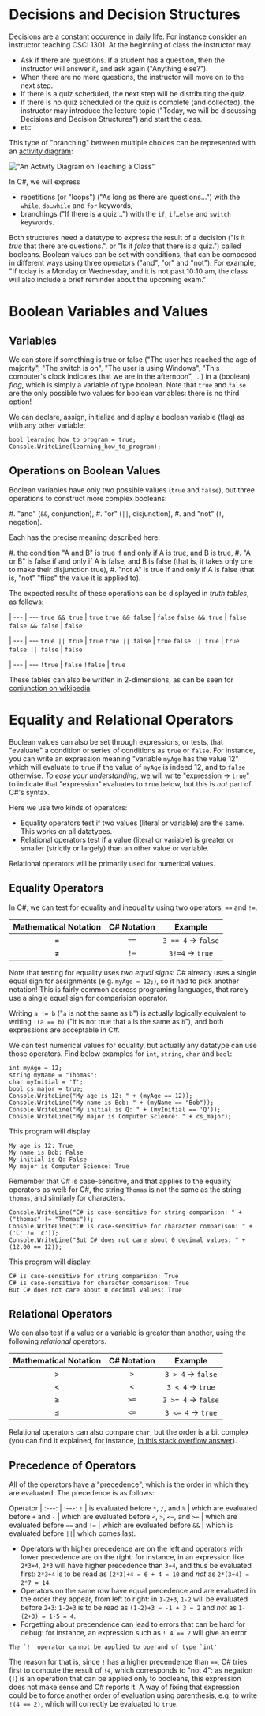 # Decisions and Decision Structures

Decisions are a constant occurence in daily life.
For instance consider an instructor teaching CSCI 1301.
At the beginning of class the instructor may

- Ask if there are questions. If a student has a question, then the instructor will answer it, and ask again ("Anything else?").
- When there are no more questions, the instructor will move on to the next step.
- If there is a quiz scheduled, the next step will be distributing the quiz.
- If there is no quiz scheduled or the quiz is complete (and collected), the instructor may introduce the lecture topic ("Today, we will be discussing Decisions and Decision Structures") and start the class.
- etc.

This type of "branching" between multiple choices can be represented with an [activity diagram](https://en.wikipedia.org/wiki/Activity_diagram):

!["An Activity Diagram on Teaching a Class"](img/teaching)

In C#, we will express

- repetitions (or "loops") ("As long as there are questions…") with the `while`, `do…while` and `for` keywords, 
- branchings ("If there is a quiz…") with the `if`, `if…else` and `switch` keywords.

Both structures need a datatype to express the result of a decision ("Is it _true_ that there are questions.", or "Is it _false_ that there is a quiz.") called booleans.
Boolean values can be set with conditions, that can be composed in different ways using three operators ("and", "or" and "not").  For example, "If today is a Monday or Wednesday, and it is not past 10:10 am, the class will also include a brief reminder about the upcoming exam."


# Boolean Variables and Values

## Variables

We can store if something is true or false ("The user has reached the age of majority", "The switch is on", "The user is using Windows", "This computer's clock indicates that we are in the afternoon", …) in a (boolean) *flag*, which is simply a variable of type boolean.
Note that `true` and `false` are the only possible two values for boolean variables: there is no third option!

We can declare, assign, initialize and display a boolean variable (flag) as with any other variable:

```
bool learning_how_to_program = true;
Console.WriteLine(learning_how_to_program);
```
## Operations on Boolean Values

Boolean variables have only two possible values (`true` and `false`), but three operations to construct more complex booleans:

#. "and" (`&&`, conjunction),
#. "or" (`||`, disjunction),
#. and "not" (`!`, negation).

Each has the precise meaning described here: 

#. the condition "A and B" is true if and only if A is true, and B is true,
#. "A or B" is false if and only if A is false, and B is false (that is, it takes only one to make their disjunction true),
#. "not A" is true if and only if A is false (that is, "not" "flips" the value it is applied to).

The expected results of these operations can be displayed in _truth tables_, as follows:

|
--- | ---
`true && true` | `true`
`true && false` | `false`
`false && true` | `false`
`false && false` | `false`

|
--- | ---
`true || true` | `true`
`true || false` | `true`
`false || true` | `true`
`false || false` | `false`

|
--- | ---
`!true` | `false`
`!false` | `true`

These tables can also be written in 2-dimensions, as can be seen for [conjunction on wikipedia](https://en.wikipedia.org/wiki/Truth_table#Logical_conjunction_(AND)).

# Equality and Relational Operators

Boolean values can also be set through expressions, or tests, that "evaluate" a condition or series of conditions as `true` or `false`.
For instance, you can write an expression meaning "variable `myAge` has the value 12" which will evaluate to `true` if the value of `myAge` is indeed 12, and to `false` otherwise.
_To ease your understanding_, we will write "expression $\to$ `true`" to indicate that "expression" evaluates to `true` below, but this is _not_ part of C#'s syntax.

Here we use two kinds of operators:
- Equality operators test if two values (literal or variable) are the same. This works on all datatypes.
- Relational operators test if a value (literal or variable) is greater or smaller (strictly or largely) than an other value or variable.

Relational operators will be primarily used for numerical values.

## Equality Operators

In C#, we can test for equality and inequality using two operators, `==` and `!=`.

Mathematical Notation | C# Notation | Example 
:---: | :---: | :---: 
$=$ | `==` | `3 == 4` $\to$ `false`
$\neq$  | `!=` | `3!=4` $\to$ `true`

Note that testing for equality uses _two equal signs_: C# already uses a single equal sign for assignments (e.g. `myAge = 12;`), so it had to pick another notation!
This is fairly common accross programing languages, that rarely use a single equal sign for comparision operator.

Writing `a != b` ("`a` is not the same as `b`") is actually logically equivalent to writing `!(a == b)` ("it is not true that `a` is the same as `b`"), and both expressions are acceptable in C#.

We can test numerical values for equality, but actually any datatype can use those operators.
Find below examples for `int`, `string`, `char` and `bool`:

```
int myAge = 12;
string myName = "Thomas";
char myInitial = 'T';
bool cs_major = true;
Console.WriteLine("My age is 12: " + (myAge == 12));
Console.WriteLine("My name is Bob: " + (myName == "Bob"));
Console.WriteLine("My initial is Q: " + (myInitial == 'Q'));
Console.WriteLine("My major is Computer Science: " + cs_major);
```

This program will display

```text
My age is 12: True
My name is Bob: False
My initial is Q: False
My major is Computer Science: True
```

Remember that C# is case-sensitive, and that applies to the equality operators as well: for C#, the string `Thomas` is not the same as the string `thomas`, and similarly for characters.

```
Console.WriteLine("C# is case-sensitive for string comparison: " + ("thomas" != "Thomas"));
Console.WriteLine("C# is case-sensitive for character comparison: " + ('C' != 'c'));
Console.WriteLine("But C# does not care about 0 decimal values: " + (12.00 == 12));
```

This program will display:

```text
C# is case-sensitive for string comparison: True
C# is case-sensitive for character comparison: True
But C# does not care about 0 decimal values: True
```

## Relational Operators

We can also test if a value or a variable is greater than another, using the following _relational_ operators.

Mathematical Notation | C# Notation | Example 
:---: | :---: | :---: 
$>$ |  `>` | `3 > 4` $\to$ `false`
$<$ | `<` | `3 < 4` $\to$ `true`
$\geqslant$| `>=` | `3 >= 4` $\to$ `false`
$\leqslant$ | `<=` | `3 <= 4` $\to$ `true`

Relational operators can also compare `char`, but the order is a bit complex (you can find it explained, for instance, [in this stack overflow answer](https://stackoverflow.com/a/14967721/)).

## Precedence of Operators

All of the operators have a "precedence", which is the order in which they are evaluated.
The precedence is as follows:

Operator | 
:---: | :---: 
`!` | is evaluated before
`*`, `/`, and `%` | which are evaluated before
`+` and `-` | which are evaluated before
`<`, `>`, `<=`, and `>=` | which are evaluated before
`==` and `!=` | which are evaluated before
`&&` | which is evaluated before
`||`| which comes last.


- Operators with higher precedence are on the left and operators with lower precedence are on the right: for instance, in an expression like `2*3+4`, `2*3` will have higher precedence than `3+4`, and thus be evaluated first: `2*3+4` is to be read as `(2*3)+4 = 6 + 4 = 10` and _not_ as `2*(3+4) = 2*7 = 14`.
- Operators on the same row have equal precedence and are evaluated in the order they appear, from left to right: in `1-2+3`, `1-2` will be evaluated before `2+3`: `1-2+3` is to be read as `(1-2)+3 = -1 + 3 = 2` and _not_ as `1-(2+3) = 1-5 = 4`.
- Forgetting about precendence can lead to errors that can be hard for debug: for instance, an expression such as `! 4 == 2` will give an error
```text
The `!' operator cannot be applied to operand of type `int'
```
The reason for that is, since `!` has a higher precendence than `==`, C# tries first to compute the result of `!4`, which corresponds to "not 4": as negation (`!`) is an operation that can be applied only to booleans, this expression does not make sense and C# reports it. A way of fixing that expression could be to force another order of evaluation using parenthesis, e.g. to write `!(4 == 2)`, which will correctly be evaluated to `true`.
